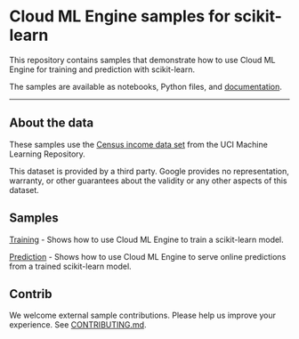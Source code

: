 # Cloud ML Engine samples for scikit-learn

This repository contains samples that demonstrate how to use Cloud ML Engine for
training and prediction with scikit-learn.

The samples are available as notebooks, Python files, and
[documentation](https://cloud.google.com/ml-engine/docs/scikit/tutorials).
- - -

## About the data

These samples use the [Census income data set](https://archive.ics.uci.edu/ml/datasets/census+income)
from the UCI Machine Learning Repository.

This dataset is provided by a third party. Google provides no representation,
warranty, or other guarantees about the validity or any other aspects of this
dataset.

## Samples

[Training](census-training) - Shows how to use Cloud ML Engine to train a
scikit-learn model.

[Prediction](census-prediction) - Shows how to use Cloud ML Engine to serve
online predictions from a trained scikit-learn model.

## Contrib

We welcome external sample contributions. Please help us improve your experience.
See [CONTRIBUTING.md](CONTRIBUTING.md).
